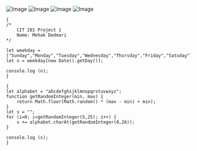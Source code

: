 ![Image](https://i.ibb.co/LxmYVwc/p1-ping.png)
![Image](https://i.ibb.co/LxmYVwc/p1-ping.png)
![Image](https://i.ibb.co/VgQtygn/p1-folders.png)
![Image](https://i.ibb.co/QYDcjWg/p1-tree.png)

```
{
/*
    CIT 281 Project 1
    Name: Mehak Dedmari
*/

let weekday = ["Sunday","Monday","Tuesday","Wednesday","Thursday","Friday","Satuday"];
let n = weekday[new Date().getDay()];

console.log (n);
}
```

```
{
let alphabet = "abcdefghijklmnopqrstuvwxyz";
function getRandomInteger(min, max) {
    return Math.floor(Math.random() * (max - min) + min);
}
let s = "";
for (i=0; i<getRandomInteger(5,25); i++) {
    s += alphabet.charAt(getRandomInteger(0,26));
}

console.log (s);
}
```

